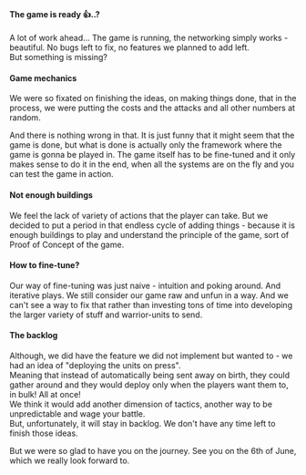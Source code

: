 #### The game is ready 👍..?

A lot of work ahead... The game is running, the networking simply works - beautiful.
No bugs left to fix, no features we planned to add left.  
But something is missing?

#### Game mechanics

We were so fixated on finishing the ideas, on making things done, that in the process, we were putting the costs and the attacks and all other numbers at random.

And there is nothing wrong in that. It is just funny that it might seem that the game is done, but what is done is actually only the framework where the game is gonna be played in. The game itself has to be fine-tuned and it only makes sense to do it in the end, when all the systems are on the fly and you can test the game in action.

#### Not enough buildings
We feel the lack of variety of actions that the player can take. But we decided to put a period in that endless cycle of adding things - because it is enough buildings to play and understand the principle of the game, sort of Proof of Concept of the game.

#### How to fine-tune?
Our way of fine-tuning was just naive - intuition and poking around. And iterative plays. We still consider our game raw and unfun in a way. And we can't see a way to fix that rather than investing tons of time into developing the larger variety of stuff and warrior-units to send.

#### The backlog
Although, we did have the feature we did not implement but wanted to - we had an idea of "deploying the units on press".  
Meaning that instead of automatically being sent away on birth, they could gather around and they would deploy only when the players want them to, in bulk! All at once!  
We think it would add another dimension of tactics, another way to be unpredictable and wage your battle.  
But, unfortunately, it will stay in backlog. We don't have any time left to finish those ideas. 

But we were so glad to have you on the journey. See you on the 6th of June, which we really look forward to. 